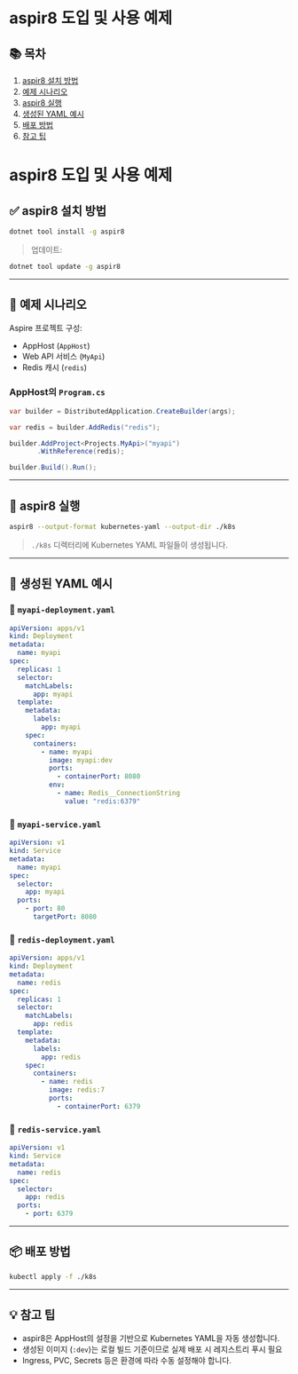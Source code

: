 
# aspir8 도입 및 사용 예제

## 📚 목차

1. [aspir8 설치 방법](#-aspir8-설치-방법)
2. [예제 시나리오](#-예제-시나리오)
3. [aspir8 실행](#-aspir8-실행)
4. [생성된 YAML 예시](#-생성된-yaml-예시)
5. [배포 방법](#-배포-방법)
6. [참고 팁](#-참고-팁)

# aspir8 도입 및 사용 예제

## ✅ aspir8 설치 방법

```bash
dotnet tool install -g aspir8
```

> 업데이트:
```bash
dotnet tool update -g aspir8
```

---

## 🧪 예제 시나리오

Aspire 프로젝트 구성:

- AppHost (`AppHost`)
- Web API 서비스 (`MyApi`)
- Redis 캐시 (`redis`)

### AppHost의 `Program.cs`

```csharp
var builder = DistributedApplication.CreateBuilder(args);

var redis = builder.AddRedis("redis");

builder.AddProject<Projects.MyApi>("myapi")
       .WithReference(redis);

builder.Build().Run();
```

---

## 🚀 aspir8 실행

```bash
aspir8 --output-format kubernetes-yaml --output-dir ./k8s
```

> `./k8s` 디렉터리에 Kubernetes YAML 파일들이 생성됩니다.

---

## 📄 생성된 YAML 예시

### 🔹 `myapi-deployment.yaml`

```yaml
apiVersion: apps/v1
kind: Deployment
metadata:
  name: myapi
spec:
  replicas: 1
  selector:
    matchLabels:
      app: myapi
  template:
    metadata:
      labels:
        app: myapi
    spec:
      containers:
        - name: myapi
          image: myapi:dev
          ports:
            - containerPort: 8080
          env:
            - name: Redis__ConnectionString
              value: "redis:6379"
```

### 🔹 `myapi-service.yaml`

```yaml
apiVersion: v1
kind: Service
metadata:
  name: myapi
spec:
  selector:
    app: myapi
  ports:
    - port: 80
      targetPort: 8080
```

### 🔹 `redis-deployment.yaml`

```yaml
apiVersion: apps/v1
kind: Deployment
metadata:
  name: redis
spec:
  replicas: 1
  selector:
    matchLabels:
      app: redis
  template:
    metadata:
      labels:
        app: redis
    spec:
      containers:
        - name: redis
          image: redis:7
          ports:
            - containerPort: 6379
```

### 🔹 `redis-service.yaml`

```yaml
apiVersion: v1
kind: Service
metadata:
  name: redis
spec:
  selector:
    app: redis
  ports:
    - port: 6379
```

---

## 📦 배포 방법

```bash
kubectl apply -f ./k8s
```

---

## 💡 참고 팁

- aspir8은 AppHost의 설정을 기반으로 Kubernetes YAML을 자동 생성합니다.
- 생성된 이미지 (`:dev`)는 로컬 빌드 기준이므로 실제 배포 시 레지스트리 푸시 필요
- Ingress, PVC, Secrets 등은 환경에 따라 수동 설정해야 합니다.
